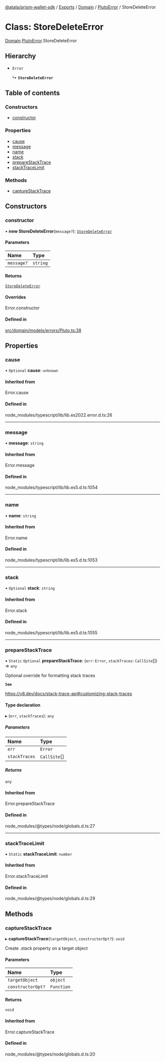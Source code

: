 [@atala/prism-wallet-sdk](../README.md) / [Exports](../modules.md) / [Domain](../modules/Domain.md) / [PlutoError](../modules/Domain.PlutoError.md) / StoreDeleteError

# Class: StoreDeleteError

[Domain](../modules/Domain.md).[PlutoError](../modules/Domain.PlutoError.md).StoreDeleteError

## Hierarchy

- `Error`

  ↳ **`StoreDeleteError`**

## Table of contents

### Constructors

- [constructor](Domain.PlutoError.StoreDeleteError.md#constructor)

### Properties

- [cause](Domain.PlutoError.StoreDeleteError.md#cause)
- [message](Domain.PlutoError.StoreDeleteError.md#message)
- [name](Domain.PlutoError.StoreDeleteError.md#name)
- [stack](Domain.PlutoError.StoreDeleteError.md#stack)
- [prepareStackTrace](Domain.PlutoError.StoreDeleteError.md#preparestacktrace)
- [stackTraceLimit](Domain.PlutoError.StoreDeleteError.md#stacktracelimit)

### Methods

- [captureStackTrace](Domain.PlutoError.StoreDeleteError.md#capturestacktrace)

## Constructors

### constructor

• **new StoreDeleteError**(`message?`): [`StoreDeleteError`](Domain.PlutoError.StoreDeleteError.md)

#### Parameters

| Name | Type |
| :------ | :------ |
| `message?` | `string` |

#### Returns

[`StoreDeleteError`](Domain.PlutoError.StoreDeleteError.md)

#### Overrides

Error.constructor

#### Defined in

[src/domain/models/errors/Pluto.ts:38](https://github.com/hyperledger/identus-edge-agent-sdk-ts/blob/bda7c5f2d075f5f1181d8e566d0db6b907796ca5/src/domain/models/errors/Pluto.ts#L38)

## Properties

### cause

• `Optional` **cause**: `unknown`

#### Inherited from

Error.cause

#### Defined in

node_modules/typescript/lib/lib.es2022.error.d.ts:26

___

### message

• **message**: `string`

#### Inherited from

Error.message

#### Defined in

node_modules/typescript/lib/lib.es5.d.ts:1054

___

### name

• **name**: `string`

#### Inherited from

Error.name

#### Defined in

node_modules/typescript/lib/lib.es5.d.ts:1053

___

### stack

• `Optional` **stack**: `string`

#### Inherited from

Error.stack

#### Defined in

node_modules/typescript/lib/lib.es5.d.ts:1055

___

### prepareStackTrace

▪ `Static` `Optional` **prepareStackTrace**: (`err`: `Error`, `stackTraces`: `CallSite`[]) => `any`

Optional override for formatting stack traces

**`See`**

https://v8.dev/docs/stack-trace-api#customizing-stack-traces

#### Type declaration

▸ (`err`, `stackTraces`): `any`

##### Parameters

| Name | Type |
| :------ | :------ |
| `err` | `Error` |
| `stackTraces` | `CallSite`[] |

##### Returns

`any`

#### Inherited from

Error.prepareStackTrace

#### Defined in

node_modules/@types/node/globals.d.ts:27

___

### stackTraceLimit

▪ `Static` **stackTraceLimit**: `number`

#### Inherited from

Error.stackTraceLimit

#### Defined in

node_modules/@types/node/globals.d.ts:29

## Methods

### captureStackTrace

▸ **captureStackTrace**(`targetObject`, `constructorOpt?`): `void`

Create .stack property on a target object

#### Parameters

| Name | Type |
| :------ | :------ |
| `targetObject` | `object` |
| `constructorOpt?` | `Function` |

#### Returns

`void`

#### Inherited from

Error.captureStackTrace

#### Defined in

node_modules/@types/node/globals.d.ts:20
